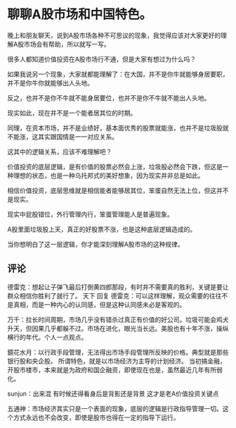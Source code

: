 # 聊聊A股市场和中国特色。

晚上和朋友聊天，说到A股市场各种不可思议的现象，我觉得应该对大家更好的理解A股市场会有帮助，所以就写一写。

很多人都知道价值投资在A股市场行不通，但是大家有想过为什么吗？

如果我说另一个现象，大家就都能理解了：在大国，并不是你牛就能够身居要职，并不是你牛你就能够出人头地。

反之，也并不是你不牛就不能身居要位，也并不是你不牛就不能出人头地。

现实如此，现在并不是一个能者居其位的时期。

同理，在资本市场，并不是业绩好，基本面优秀的股票就能涨，也并不是垃圾股就不能涨，这其实跟国情是一一对应关系。

这其中的逻辑关系，应该不难理解吧？

价值投资的底层逻辑，是有价值的股票必然会上涨，垃圾股必然会下跌，但这是一种理想的状态，也是一种乌托邦式的美好想象，因为现实并非总是如此。

相信价值投资，底层思维就是相信能者能够居其位，笨蛋自然无法上位，但这并不是现实。

现实中屁股错位，外行管理内行，笨蛋管理能人是普遍现象。

A股里面垃圾股上天，真正的好股票不涨，也是这种底层逻辑造成的。

当你想明白了这一层逻辑，你才能深刻理解A股市场的这种规律。

## 评论
德雷克：想起让子弹飞最后打倒黄四郎那段，有时并不需要真的胜利，关键是要让群众相信你胜利了就行了。
天下 回复 德雷克：可以这样理解，观众需要的往往不是真相，而是一种内心的认同感，但是这种认同感未必是客观的。

万千：拉长时间周期，市场几乎没有错杀过真正有价值的好公司。垃圾可能会鸡犬升天，但因果几乎都躲不过。市场在进化，眼光当长远。美股也有十年不涨，操纵横行的年代。个人一点观点。

鏡花水月：以行政手段管理，无法得出市场手段管理所反映的价格。典型就是那些银行股和央企股。
所谓特色，就是以市场经济为主导的计划经济。
当初搞金融，开股市楼市，本来就是为政府和国企融资，即使现在也是，虽然最近几年有所弱化。

sunjun：出来混 有时候还得看身后是背影还是背景 这才是老A价值投资关键点

五通神：市场经济其实只是一个表面的现象，底层的逻辑是行政指导管理一切。这个方式永远也不会改变，即使是股市也得在一定的指导下运行。
